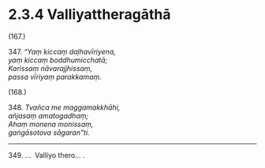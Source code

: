 # 2.3.4 Valliyattheragāthā

(167.)

347\. _“Yaṃ kiccaṃ daḷhavīriyena,_  
_yaṃ kiccaṃ boddhumicchatā;_  
_Karissaṃ nāvarajjhissaṃ,_  
_passa vīriyaṃ parakkamaṃ._  

(168.)

348\. _Tvañca me maggamakkhāhi,_  
_añjasaṃ amatogadhaṃ;_  
_Ahaṃ monena monissaṃ,_  
_gaṅgāsotova sāgaran”ti._  

---

349\. …  Valliyo thero… .

